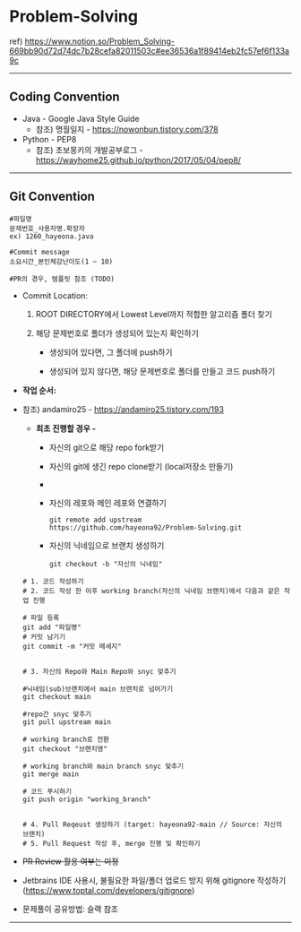 # Problem-Solving

ref) https://www.notion.so/Problem_Solving-669bb90d72d74dc7b28cefa82011503c#ee36536a1f89414eb2fc57ef6f133a9c

---

## Coding Convention

- Java - Google Java Style Guide
  - 참조) 명월일지 - https://nowonbun.tistory.com/378
- Python  - PEP8
  - 참조) 초보몽키의 개발공부로그 - https://wayhome25.github.io/python/2017/05/04/pep8/

---

## Git Convention

````
#파일명
문제번호_사용자명.확장자
ex) 1260_hayeona.java

#Commit message
소요시간_본인체감난이도(1 ~ 10)

#PR의 경우, 템플릿 참조 (TODO)
````

- Commit Location:

  1. ROOT DIRECTORY에서 Lowest Level까지 적합한 알고리즘 폴더 찾기 

  2. 해당 문제번호로 폴더가 생성되어 있는지 확인하기

     - 생성되어 있다면, 그 폴더에 push하기

     - 생성되어 있지 않다면, 해당 문제번호로 폴더를 만들고 코드 push하기
  
  
  
- **작업 순서:**

- 참조) andamiro25 - https://andamiro25.tistory.com/193

  - **최초 진행할 경우 -** 

    - 자신의 git으로 해당 repo fork받기

    - 자신의 git에 생긴 repo clone받기 (local저장소 만들기)

    - 

    - 자신의 레포와 메인 레포와 연결하기 

      ```
      git remote add upstream https://github.com/hayeona92/Problem-Solving.git
      ```

    - 자신의 닉네임으로 브랜치 생성하기

      ```
      git checkout -b "자신의 닉네임"
      ```

      

  ```
  # 1. 코드 작성하기
  # 2. 코드 작성 한 이후 working branch(자신의 닉네임 브랜치)에서 다음과 같은 작업 진행
  
  # 파일 등록
  git add "파일명"								 
  # 커밋 남기기
  git commit -m "커밋 메세지"			
  
  
  # 3. 자신의 Repo와 Main Repo와 snyc 맞추기
  
  #닉네임(sub)브랜치에서 main 브랜치로 넘어가기
  git checkout main							
  
  #repo간 snyc 맞추기
  git pull upstream main				
  
  # working branch로 전환
  git checkout "브랜치명"					
  
  # working branch와 main branch snyc 맞추기
  git merge main 							  
  
  # 코드 푸시하기
  git push origin "working_branch" 		
  
  
  # 4. Pull Reqeust 생성하기 (target: hayeona92-main // Source: 자신의 브랜치)
  # 5. Pull Request 작성 후, merge 진행 및 확인하기
  ```

  

  

- ~~PR Review 활용 여부는 미정~~

- Jetbrains IDE 사용시, 불필요한 파일/폴더 업로드 방지 위해 gitignore 작성하기 (https://www.toptal.com/developers/gitignore) 

- 문제풀이 공유방법: 슬랙 참조
----








